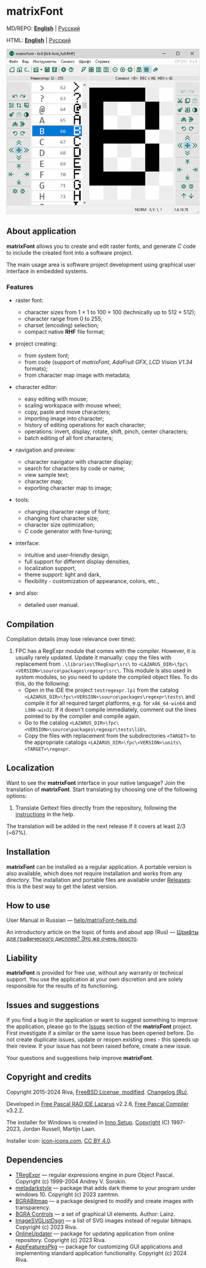 ﻿matrixFont
==========

MD/REPO: [**English**](readme.en.md) | [Русский](readme.md)

HTML: [**English**](readme.en.html) | [Русский](readme.html)

![](help/light/screenshots/matrixFont.png)

## About application

**matrixFont** allows you to create and edit raster fonts, and generate *C* code to include the created font into a software project.

The main usage area is software project development using graphical user interface in embedded systems.

### Features

- raster font:
  
  - character sizes from 1 × 1 to 100 × 100 (technically up to 512 × 512);
  - character range from 0 to 255;
  - charset (encoding) selection;
  - compact native **RHF** file format;

- project creating:
  
  - from system font;
  - from code (support of *matrixFont*, *AdaFruit GFX*, *LCD Vision V1.34* formats);
  - from character map image with metadata;

- character editor:
  
  - easy editing with mouse;
  - scaling workspace with mouse wheel;
  - copy, paste and move characters;
  - importing image into character;
  - history of editing operations for each character;
  - operations: invert, display, rotate, shift, pinch, center characters;
  - batch editing of all font characters;

- navigation and preview:
  
  - character navigator with character display;
  - search for characters by code or name;
  - view sample text;
  - character map;
  - exporting character map to image;

- tools:
  
  - changing character range of font;
  - changing font character size;
  - character size optimization;
  - *C* code generator with fine-tuning;

- interface:
  
  - intuitive and user-friendly design,
  - full support for different display densities,
  - localization support,
  - theme support: light and dark,
  - flexibility - customization of appearance, colors, etc.,

- and also:
  
  - detailed user manual.

## Сompilation

Compilation details (may lose relevance over time):

1. FPC has a RegExpr module that comes with the compiler. However, it is usually rarely updated. Update it manually: copy the files with replacement from `.\libraries\TRegExpr\src\` to `<LAZARUS_DIR>\fpc\<VERSION>\source\packages\regexpr\src\`. This module is also used in system modules, so you need to update the compiled object files. To do this, do the following:
   - Open in the IDE the project `testregexpr.lpi` from the catalog `<LAZARUS_DIR>\fpc\<VERSION>\source\packages\regexpr\tests\` and compile it for all required target platforms, e.g. for `x86_64-win64` and `i386-win32`. If it doesn't compile immediately, comment out the lines pointed to by the compiler and compile again.
   - Go to the catalog `<LAZARUS_DIR>\fpc\<VERSION>\source\packages\regexpr\tests\lib\`.
   - Copy the files with replacement from the subdirectories `<TARGET>` to the appropriate catalogs `<LAZARUS_DIR>\fpc\<VERSION>\units\<TARGET>\regexpr`.

## Localization

Want to see the **matrixFont** interface in your native language? Join the translation of **matrixFont**. Start translating by choosing one of the following options:

1. Translate Gettext files directly from the repository, following the [instructions](help/matrixFont-help.md#help-in-localization-interface) in the help.

The translation will be added in the next release if it covers at least 2/3 (~67%).

## Installation

**matrixFont** can be installed as a regular application. A portable version is also available, which does not require installation and works from any directory. The installation and portable files are available under [Releases](https://gitlab.com/riva-lab/matrixFont/-/releases): this is the best way to get the latest version.

## How to use

User Manual in Russian — [help/matrixFont-help.md](help/matrixFont-help.md).

An introductory article on the topic of fonts and about app (Rus) — [Шрифты для графического дисплея? Это же очень просто](article/mf-article.md).

## Liability

**matrixFont** is provided for free use, without any warranty or technical support. You use the application at your own discretion and are solely responsible for the results of its functioning.

## Issues and suggestions

If you find a bug in the application or want to suggest something to improve the application, please go to the [Issues](https://gitlab.com/riva-lab/matrixFont/-/issues) section of the **matrixFont** project. First investigate if a similar or the same issue has been opened before. Do not create duplicate issues, update or reopen existing ones - this speeds up their review. If your issue has not been raised before, create a new issue.

Your questions and suggestions help improve **matrixFont**.

## Сopyright and credits

Copyright 2015-2024 Riva, [FreeBSD License, modified](license.md). [Changelog (Ru)](versions.md).

Developed in [Free Pascal RAD IDE Lazarus](http://www.lazarus-ide.org) v2.2.6, [Free Pascal Compiler](https://freepascal.org) v3.2.2.

The installer for Windows is created in [Inno Setup](https://jrsoftware.org/isinfo.php). [Copyright](https://jrsoftware.org/files/is/license.txt) (C) 1997-2023, Jordan Russell, Martijn Laan.

Installer icon: [icon-icons.com](https://icon-icons.com/icon/software/76005), [CC BY 4.0](https://creativecommons.org/licenses/by/4.0).

## Dependencies

- [TRegExpr](https://github.com/andgineer/TRegExpr) — regular expressions engine in pure Object Pascal. Copyright (c) 1999-2004 Andrey V. Sorokin.
- [metadarkstyle](https://github.com/zamtmn/metadarkstyle) — package that adds dark theme to your program under windows 10. Copyright (c) 2023 zamtmn.
- [BGRABitmap](https://bgrabitmap.github.io/) — a package designed to modify and create images with transparency.
- [BGRA Controls](https://bgrabitmap.github.io/bgracontrols/) — a set of graphical UI elements. Author: Lainz.
- [ImageSVGListDsgn](https://gitlab.com/riva-lab/ImageSVGListDsgn) — a list of SVG images instead of regular bitmaps. Copyright (c) 2023 Riva.
- [OnlineUpdater](https://gitlab.com/riva-lab/OnlineUpdater) — package for updating application from online repository. Copyright (c) 2023 Riva.
- [AppFeaturesPkg](https://gitlab.com/riva-lab/AppFeaturesPkg) — package for customizing GUI applications and implementing standard application functionality. Copyright (c) 2024 Riva.
